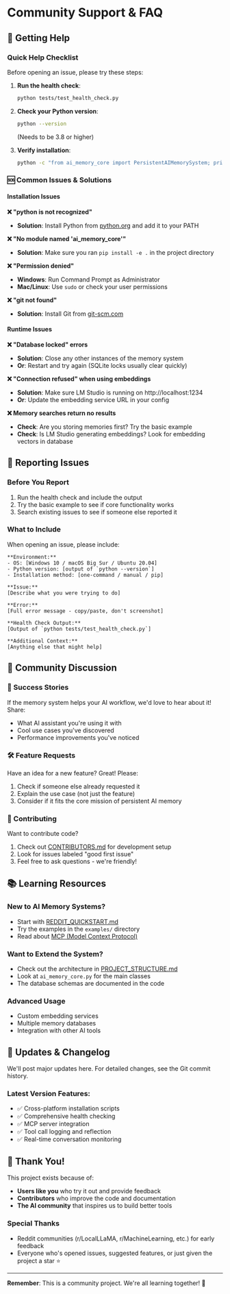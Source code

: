 # Community Support & FAQ

## 🤝 Getting Help

### Quick Help Checklist
Before opening an issue, please try these steps:

1. **Run the health check**:
   ```bash
   python tests/test_health_check.py
   ```

2. **Check your Python version**:
   ```bash
   python --version
   ```
   (Needs to be 3.8 or higher)

3. **Verify installation**:
   ```bash
   python -c "from ai_memory_core import PersistentAIMemorySystem; print('✅ Import successful')"
   ```

### 🆘 Common Issues & Solutions

#### Installation Issues

**❌ "python is not recognized"**
- **Solution**: Install Python from [python.org](https://python.org) and add it to your PATH

**❌ "No module named 'ai_memory_core'"**
- **Solution**: Make sure you ran `pip install -e .` in the project directory

**❌ "Permission denied"**
- **Windows**: Run Command Prompt as Administrator
- **Mac/Linux**: Use `sudo` or check your user permissions

**❌ "git not found"**
- **Solution**: Install Git from [git-scm.com](https://git-scm.com)

#### Runtime Issues

**❌ "Database locked" errors**
- **Solution**: Close any other instances of the memory system
- **Or**: Restart and try again (SQLite locks usually clear quickly)

**❌ "Connection refused" when using embeddings**
- **Solution**: Make sure LM Studio is running on http://localhost:1234
- **Or**: Update the embedding service URL in your config

**❌ Memory searches return no results**
- **Check**: Are you storing memories first? Try the basic example
- **Check**: Is LM Studio generating embeddings? Look for embedding vectors in database

## 🐛 Reporting Issues

### Before You Report
1. Run the health check and include the output
2. Try the basic example to see if core functionality works
3. Search existing issues to see if someone else reported it

### What to Include
When opening an issue, please include:

```
**Environment:**
- OS: [Windows 10 / macOS Big Sur / Ubuntu 20.04]
- Python version: [output of `python --version`]
- Installation method: [one-command / manual / pip]

**Issue:**
[Describe what you were trying to do]

**Error:**
[Full error message - copy/paste, don't screenshot]

**Health Check Output:**
[Output of `python tests/test_health_check.py`]

**Additional Context:**
[Anything else that might help]
```

## 💬 Community Discussion

### 🌟 Success Stories
If the memory system helps your AI workflow, we'd love to hear about it! Share:
- What AI assistant you're using it with
- Cool use cases you've discovered
- Performance improvements you've noticed

### 🛠️ Feature Requests
Have an idea for a new feature? Great! Please:
1. Check if someone else already requested it
2. Explain the use case (not just the feature)
3. Consider if it fits the core mission of persistent AI memory

### 🤝 Contributing
Want to contribute code?
1. Check out [CONTRIBUTORS.md](CONTRIBUTORS.md) for development setup
2. Look for issues labeled "good first issue"
3. Feel free to ask questions - we're friendly!

## 📚 Learning Resources

### New to AI Memory Systems?
- Start with [REDDIT_QUICKSTART.md](REDDIT_QUICKSTART.md)
- Try the examples in the `examples/` directory
- Read about [MCP (Model Context Protocol)](https://modelcontextprotocol.io/)

### Want to Extend the System?
- Check out the architecture in [PROJECT_STRUCTURE.md](PROJECT_STRUCTURE.md)
- Look at `ai_memory_core.py` for the main classes
- The database schemas are documented in the code

### Advanced Usage
- Custom embedding services
- Multiple memory databases
- Integration with other AI tools

## 🔄 Updates & Changelog

We'll post major updates here. For detailed changes, see the Git commit history.

### Latest Version Features:
- ✅ Cross-platform installation scripts
- ✅ Comprehensive health checking
- ✅ MCP server integration
- ✅ Tool call logging and reflection
- ✅ Real-time conversation monitoring

## 🙏 Thank You!

This project exists because of:
- **Users like you** who try it out and provide feedback
- **Contributors** who improve the code and documentation
- **The AI community** that inspires us to build better tools

### Special Thanks
- Reddit communities (r/LocalLLaMA, r/MachineLearning, etc.) for early feedback
- Everyone who's opened issues, suggested features, or just given the project a star ⭐

---

**Remember**: This is a community project. We're all learning together! 🚀
